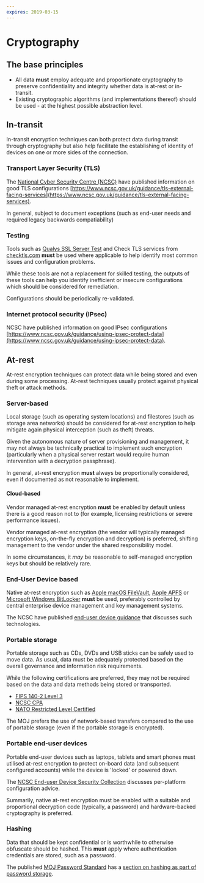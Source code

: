 ```yaml
---
expires: 2019-03-15
---
```

# Cryptography

## The base principles

* All data **must** employ adequate and proportionate cryptography to preserve confidentiality and integrity whether data is at-rest or in-transit.
* Existing cryptographic algorithms (and implementations thereof) should be used - at the highest possible abstraction level.

## In-transit

In-transit encryption techniques can both protect data during transit through cryptography but also help facilitate the establishing of identity of devices on one or more sides of the connection.

### Transport Layer Security (TLS)

The [National Cyber Security Centre (NCSC)](https://www.ncsc.gov.uk/) have published information on good TLS configurations [https://www.ncsc.gov.uk/guidance/tls-external-facing-services](https://www.ncsc.gov.uk/guidance/tls-external-facing-services).

In general, subject to document exceptions (such as end-user needs and required legacy backwards compatiability)

### Testing

Tools such as [Qualys SSL Server Test](https://www.ssllabs.com/ssltest/) and Check TLS services from [checktls.com](http://www.checktls.com/index.html) **must** be used where applicable to help identify most common issues and configuration problems.

While these tools are not a replacement for skilled testing, the outputs of these tools can help you identify inefficient or insecure configurations which should be considered for remediation.

Configurations should be periodically re-validated.

### Internet protocol security (IPsec)

NCSC have published information on good IPsec configurations [https://www.ncsc.gov.uk/guidance/using-ipsec-protect-data](https://www.ncsc.gov.uk/guidance/using-ipsec-protect-data).

## At-rest

At-rest encryption techniques can protect data while being stored and even during some processing. At-rest techniques usually protect against physical theft or attack methods.

### Server-based

Local storage (such as operating system locations) and filestores (such as storage area networks) should be considered for at-rest encryption to help mitigate again physical interception (such as theft) threats.

Given the autonomous nature of server provisioning and management, it may not always be technically practical to implement such encryption (particularly when a physical server restart would require human intervention with a decryption passphrase).

In general, at-rest encryption **must** always be proportionally considered, even if documented as not reasonable to implement.

#### Cloud-based

Vendor managed at-rest encryption **must** be enabled by default unless there is a good reason not to (for example, licensing restrictions or severe performance issues).

Vendor managed at-rest encryption (the vendor will typically managed encryption keys, on-the-fly encryption and decryption) is preferred, shifting management to the vendor under the shared responsibility model.

In some circumstances, it _may_ be reasonable to self-managed encryption keys but should be relatively rare.

### End-User Device based

Native at-rest encryption such as [Apple macOS FileVault](https://en.wikipedia.org/wiki/FileVault), [Apple APFS](https://en.wikipedia.org/wiki/Apple_File_System) or [Microsoft Windows BitLocker](https://en.wikipedia.org/wiki/BitLocker) **must** be used, preferably controlled by central enterprise device management and key management systems.

The NCSC have published [end-user device guidance](https://www.ncsc.gov.uk/index/guidance?f%5B0%5D=field_topics%253Aname%3AEnd%20user%20technology) that discusses such technologies.

### Portable storage

Portable storage such as CDs, DVDs and USB sticks can be safely used to move data. As usual, data must be adequately protected based on the overall governance and information risk requirements.

While the following certifications are preferred, they may not be required based on the data and data methods being stored or transported.

* [FIPS 140-2 Level 3](https://en.wikipedia.org/wiki/FIPS_140-2)
* [NCSC CPA](https://www.ncsc.gov.uk/scheme/commercial-product-assurance-cpa)
* [NATO Restricted Level Certified](https://www.ia.nato.int/NIAPC/)

The MOJ prefers the use of network-based transfers compared to the use of portable storage (even if the portable storage is encrypted).

### Portable end-user devices

Portable end-user devices such as laptops, tablets and smart phones must utilised at-rest encryption to protect on-board data (and subsequent configured accounts) while the device is 'locked' or powered down.

The [NCSC End-user Device Security Collection](https://www.ncsc.gov.uk/guidance/end-user-device-security) discusses per-platform configuration advice.

Summarily, native at-rest encryption must be enabled with a suitable and proportional decryption code (typically, a password) and hardware-backed cryptography is preferred.

### Hashing

Data that should be kept confidential or is worthwhile to otherwise obfuscate should be hashed. This **must** apply where authentication credentials are stored, such as a password.

The published [MOJ Password Standard](https://github.com/ministryofjustice/itpolicycontent/blob/main/content/security/framework/password-standard.md) has a [section on hashing as part of password storage](https://github.com/ministryofjustice/itpolicycontent/blob/main/content/security/framework/password-standard.md#password-storage).

